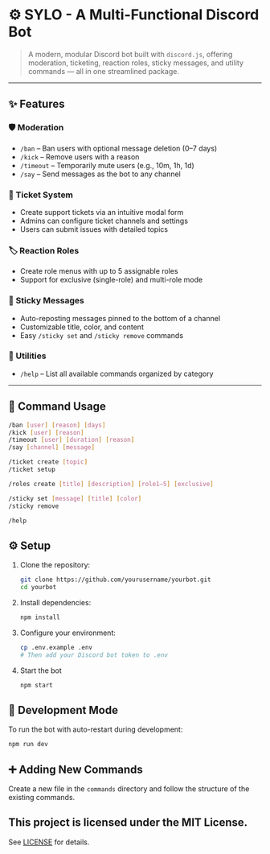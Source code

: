 # ⚙️ SYLO - A Multi-Functional Discord Bot

> A modern, modular Discord bot built with `discord.js`, offering moderation, ticketing, reaction roles, sticky messages, and utility commands — all in one streamlined package.

---

## ✨ Features

### 🛡️ Moderation
- `/ban` – Ban users with optional message deletion (0–7 days)
- `/kick` – Remove users with a reason
- `/timeout` – Temporarily mute users (e.g., 10m, 1h, 1d)
- `/say` – Send messages as the bot to any channel

### 🎫 Ticket System
- Create support tickets via an intuitive modal form
- Admins can configure ticket channels and settings
- Users can submit issues with detailed topics

### 🏷️ Reaction Roles
- Create role menus with up to 5 assignable roles
- Support for exclusive (single-role) and multi-role mode

### 📌 Sticky Messages
- Auto-reposting messages pinned to the bottom of a channel
- Customizable title, color, and content
- Easy `/sticky set` and `/sticky remove` commands

### 🔧 Utilities
- `/help` – List all available commands organized by category

---

## 🚀 Command Usage

```bash
/ban [user] [reason] [days]
/kick [user] [reason]
/timeout [user] [duration] [reason]
/say [channel] [message]

/ticket create [topic]
/ticket setup

/roles create [title] [description] [role1–5] [exclusive]

/sticky set [message] [title] [color]
/sticky remove

/help
```

## ⚙️ Setup

1. Clone the repository:
   ```bash
   git clone https://github.com/yourusername/yourbot.git
   cd yourbot
   ```

2. Install dependencies:
   ```bash
   npm install
   ```

3. Configure your environment:
   ```bash
   cp .env.example .env
   # Then add your Discord bot token to .env
   ```

4. Start the bot
   ```bash
   npm start
   ```

## 🧪 Development Mode
To run the bot with auto-restart during development:
```bash
npm run dev
```

## ➕ Adding New Commands
Create a new file in the `commands` directory and follow the structure of the existing commands.

## This project is licensed under the MIT License.
See [LICENSE](./LICENSE) for details.
